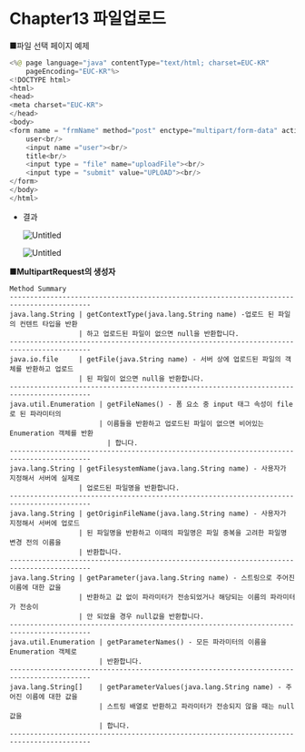 # Chapter13 파일업로드

■파일 선택 페이지 예제 

```java
<%@ page language="java" contentType="text/html; charset=EUC-KR"
    pageEncoding="EUC-KR"%>
<!DOCTYPE html>
<html>
<head>
<meta charset="EUC-KR">
</head>
<body>
<form name = "frmName" method="post" enctype="multipart/form-data" action="viewPage.jsp">
	user<br/>
	<input name ="user"><br/>
	title<br/>
	<input type = "file" name="uploadFile"><br/>
	<input type = "submit" value="UPLOAD"><br/>
</form>
</body>
</html>
```

- 결과
    
    ![Untitled](Chapter13%20%E1%84%91%E1%85%A1%E1%84%8B%E1%85%B5%E1%86%AF%E1%84%8B%E1%85%A5%E1%86%B8%E1%84%85%E1%85%A9%E1%84%83%E1%85%B3%20e3eedcf34ecb4d6b9c3987ce437e5d67/Untitled.png)
    
    ![Untitled](Chapter13%20%E1%84%91%E1%85%A1%E1%84%8B%E1%85%B5%E1%86%AF%E1%84%8B%E1%85%A5%E1%86%B8%E1%84%85%E1%85%A9%E1%84%83%E1%85%B3%20e3eedcf34ecb4d6b9c3987ce437e5d67/Untitled%201.png)
    

■**MultipartRequest의 생성자**

```
Method Summary
------------------------------------------------------------------------------------------
java.lang.String | getContextType(java.lang.String name) -업로드 된 파일의 컨텐트 타입을 반환
                 | 하고 업로드된 파일이 없으면 null을 반환합니다.
------------------------------------------------------------------------------------------
java.io.file     | getFile(java.String name) - 서버 상에 업로드된 파일의 객체를 반환하고 업로드
                 | 된 파일이 없으면 null을 반환합니다.
------------------------------------------------------------------------------------------
java.util.Enumeration | getFileNames() - 폼 요소 중 input 태그 속성이 file로 된 파라미터의 
                      | 이름들을 반환하고 업로드된 파일이 없으면 비어있는 Enumeration 객체를 반환
	                    | 합니다.
------------------------------------------------------------------------------------------
java.lang.String | getFilesystemName(java.lang.String name) - 사용자가 지정해서 서버에 실제로
                 | 업로드된 파일명을 반환합니다.
------------------------------------------------------------------------------------------
java.lang.String | getOriginFileName(java.lang.String name) - 사용자가 지정해서 서버에 업로드
                 | 된 파일명을 반환하고 이때의 파일명은 파일 중복을 고려한 파일명 변경 전의 이름을
                 | 반환합니다.
------------------------------------------------------------------------------------------
java.lang.String | getParameter(java.lang.String name) - 스트링으로 주어진 이름에 대한 값을
                 | 반환하고 값 없이 파라미터가 전송되었거나 해당되는 이름의 파라미터가 전송이 
                 | 안 되었을 경우 null값을 반환합니다.
------------------------------------------------------------------------------------------
java.util.Enumeration | getParameterNames() - 모든 파라미터의 이름을 Enumeration 객체로 
                      | 반환합니다.
------------------------------------------------------------------------------------------
java.lang.String[]    | getParameterValues(java.lang.String name) - 주어진 이름에 대한 값을
                      | 스트링 배열로 반환하고 파라미터가 전송되지 않을 때는 null값을 
                      | 합니다.
------------------------------------------------------------------------------------------
```